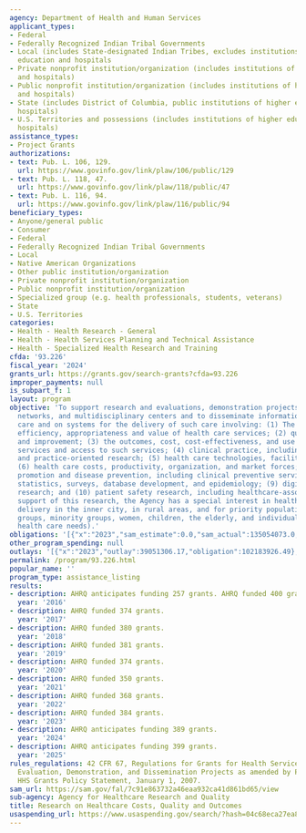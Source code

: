```yaml
---
agency: Department of Health and Human Services
applicant_types:
- Federal
- Federally Recognized Indian Tribal Governments
- Local (includes State-designated Indian Tribes, excludes institutions of higher
  education and hospitals
- Private nonprofit institution/organization (includes institutions of higher education
  and hospitals)
- Public nonprofit institution/organization (includes institutions of higher education
  and hospitals)
- State (includes District of Columbia, public institutions of higher education and
  hospitals)
- U.S. Territories and possessions (includes institutions of higher education and
  hospitals)
assistance_types:
- Project Grants
authorizations:
- text: Pub. L. 106, 129.
  url: https://www.govinfo.gov/link/plaw/106/public/129
- text: Pub. L. 118, 47.
  url: https://www.govinfo.gov/link/plaw/118/public/47
- text: Pub. L. 116, 94.
  url: https://www.govinfo.gov/link/plaw/116/public/94
beneficiary_types:
- Anyone/general public
- Consumer
- Federal
- Federally Recognized Indian Tribal Governments
- Local
- Native American Organizations
- Other public institution/organization
- Private nonprofit institution/organization
- Public nonprofit institution/organization
- Specialized group (e.g. health professionals, students, veterans)
- State
- U.S. Territories
categories:
- Health - Health Research - General
- Health - Health Services Planning and Technical Assistance
- Health - Specialized Health Research and Training
cfda: '93.226'
fiscal_year: '2024'
grants_url: https://grants.gov/search-grants?cfda=93.226
improper_payments: null
is_subpart_f: 1
layout: program
objective: 'To support research and evaluations, demonstration projects, research
  networks, and multidisciplinary centers and to disseminate information on health
  care and on systems for the delivery of such care involving: (1) The quality, effectiveness,
  efficiency, appropriateness and value of health care services; (2) quality measurement
  and improvement; (3) the outcomes, cost, cost-effectiveness, and use of health care
  services and access to such services; (4) clinical practice, including primary care
  and practice-oriented research; (5) health care technologies, facilities and equipment;
  (6) health care costs, productivity, organization, and market forces; (7) health
  promotion and disease prevention, including clinical preventive services; (8) health
  statistics, surveys, database development, and epidemiology; (9) digital healthcare
  research; and (10) patient safety research, including healthcare-associated infections.  In
  support of this research, the Agency has a special interest in health care and its
  delivery in the inner city, in rural areas, and for priority populations (low-income
  groups, minority groups, women, children, the elderly, and individuals with special
  health care needs).'
obligations: '[{"x":"2023","sam_estimate":0.0,"sam_actual":135054073.0,"usa_spending_actual":153200938.92},{"x":"2024","sam_estimate":0.0,"sam_actual":139118735.0,"usa_spending_actual":164039375.53},{"x":"2025","sam_estimate":0.0,"sam_actual":143608586.0,"usa_spending_actual":7185442.55}]'
other_program_spending: null
outlays: '[{"x":"2023","outlay":39051306.17,"obligation":102183926.49},{"x":"2024","outlay":5156297.84,"obligation":48743980.28},{"x":"2025","outlay":0.0,"obligation":0.0}]'
permalink: /program/93.226.html
popular_name: ''
program_type: assistance_listing
results:
- description: AHRQ anticipates funding 257 grants. AHRQ funded 400 grants.
  year: '2016'
- description: AHRQ funded 374 grants.
  year: '2017'
- description: AHRQ funded 380 grants.
  year: '2018'
- description: AHRQ funded 381 grants.
  year: '2019'
- description: AHRQ funded 374 grants.
  year: '2020'
- description: AHRQ funded 350 grants.
  year: '2021'
- description: AHRQ funded 368 grants.
  year: '2022'
- description: AHRQ funded 384 grants.
  year: '2023'
- description: AHRQ anticipates funding 389 grants.
  year: '2024'
- description: AHRQ anticipates funding 399 grants.
  year: '2025'
rules_regulations: 42 CFR 67, Regulations for Grants for Health Services Research,
  Evaluation, Demonstration, and Dissemination Projects as amended by Public Law 106-129;
  HHS Grants Policy Statement, January 1, 2007.
sam_url: https://sam.gov/fal/7c91e863732a46eaa932ca41d861bd65/view
sub-agency: Agency for Healthcare Research and Quality
title: Research on Healthcare Costs, Quality and Outcomes
usaspending_url: https://www.usaspending.gov/search/?hash=04c68eca27ea862fb8e27d59c43fc9f8
---
```

